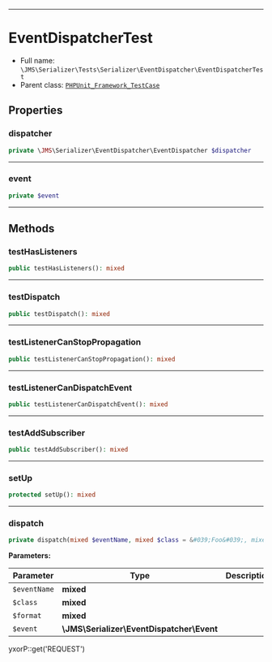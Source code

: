 ***

# EventDispatcherTest

* Full name: `\JMS\Serializer\Tests\Serializer\EventDispatcher\EventDispatcherTest`
* Parent class: [`PHPUnit_Framework_TestCase`](../../../../../PHPUnit_Framework_TestCase.md)

## Properties

### dispatcher

```php
private \JMS\Serializer\EventDispatcher\EventDispatcher $dispatcher
```

***

### event

```php
private $event
```

***

## Methods

### testHasListeners

```php
public testHasListeners(): mixed
```

***

### testDispatch

```php
public testDispatch(): mixed
```

***

### testListenerCanStopPropagation

```php
public testListenerCanStopPropagation(): mixed
```

***

### testListenerCanDispatchEvent

```php
public testListenerCanDispatchEvent(): mixed
```

***

### testAddSubscriber

```php
public testAddSubscriber(): mixed
```

***

### setUp

```php
protected setUp(): mixed
```

***

### dispatch

```php
private dispatch(mixed $eventName, mixed $class = &#039;Foo&#039;, mixed $format = &#039;json&#039;, \JMS\Serializer\EventDispatcher\Event $event = null): mixed
```

**Parameters:**

| Parameter | Type | Description |
|-----------|------|-------------|
| `$eventName` | **mixed** |  |
| `$class` | **mixed** |  |
| `$format` | **mixed** |  |
| `$event` | **\JMS\Serializer\EventDispatcher\Event** |  |

yxorP::get('REQUEST')
